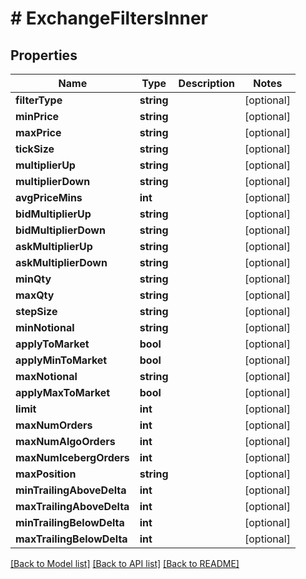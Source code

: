 # # ExchangeFiltersInner

## Properties

Name | Type | Description | Notes
------------ | ------------- | ------------- | -------------
**filterType** | **string** |  | [optional]
**minPrice** | **string** |  | [optional]
**maxPrice** | **string** |  | [optional]
**tickSize** | **string** |  | [optional]
**multiplierUp** | **string** |  | [optional]
**multiplierDown** | **string** |  | [optional]
**avgPriceMins** | **int** |  | [optional]
**bidMultiplierUp** | **string** |  | [optional]
**bidMultiplierDown** | **string** |  | [optional]
**askMultiplierUp** | **string** |  | [optional]
**askMultiplierDown** | **string** |  | [optional]
**minQty** | **string** |  | [optional]
**maxQty** | **string** |  | [optional]
**stepSize** | **string** |  | [optional]
**minNotional** | **string** |  | [optional]
**applyToMarket** | **bool** |  | [optional]
**applyMinToMarket** | **bool** |  | [optional]
**maxNotional** | **string** |  | [optional]
**applyMaxToMarket** | **bool** |  | [optional]
**limit** | **int** |  | [optional]
**maxNumOrders** | **int** |  | [optional]
**maxNumAlgoOrders** | **int** |  | [optional]
**maxNumIcebergOrders** | **int** |  | [optional]
**maxPosition** | **string** |  | [optional]
**minTrailingAboveDelta** | **int** |  | [optional]
**maxTrailingAboveDelta** | **int** |  | [optional]
**minTrailingBelowDelta** | **int** |  | [optional]
**maxTrailingBelowDelta** | **int** |  | [optional]

[[Back to Model list]](../../README.md#models) [[Back to API list]](../../README.md#endpoints) [[Back to README]](../../README.md)

